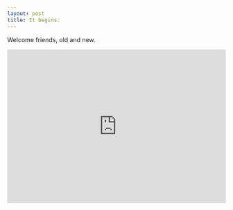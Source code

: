 ```yaml
---
layout: post
title: It begins.
---
```


Welcome friends, old and new.

<iframe src="https://trinket.io/embed/python3/f685cb3f9b" width="100%" height="356" frameborder="0" marginwidth="0" marginheight="0" allowfullscreen></iframe>
